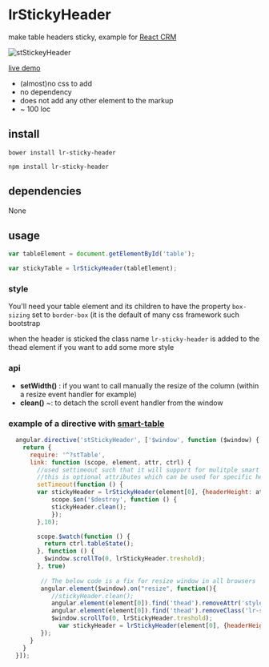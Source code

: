 # lrStickyHeader

make table headers sticky, example for [React CRM](http://reactcrm.com/)

![stStickeyHeader](http://i.imgur.com/ocN250H.gif)

[live demo](http://lorenzofox3.github.io/lrStickyHeader/example.html)

* (almost)no css to add 
* no dependency
* does not add any other element to the markup
* ~ 100 loc

## install 

``bower install lr-sticky-header``

``npm install lr-sticky-header``

## dependencies 

None

## usage

```Javascript
var tableElement = document.getElementById('table');

var stickyTable = lrStickyHeader(tableElement);
```

### style

You'll need your table element and its children to have the property ``box-sizing`` set to ``border-box`` (it is the default of many css framework such bootstrap

when the header is sticked the class name ``lr-sticky-header`` is added to the thead element if you want to add some more style

### api

*  **setWidth()** : if you want to call manually the resize of the column (within a resize event handler for example)
*  **clean()** ~: to detach the scroll event handler from the window

### example of a directive with [smart-table](http://lorenzofox3.github.io/smart-table-website/)

```javascript
  angular.directive('stStickyHeader', ['$window', function ($window) {
    return {
      require: '^?stTable',
      link: function (scope, element, attr, ctrl) {      
        //used settimeout such that it will support for mulitple smart tables it will wait until it finds element[0].
        //this is optional attributes which can be used for specific height and class{headerHeight: attr.stStickyHeaderTop,tBodyCls: attr.stStickyHeaderTbodyClass } 
        setTimeout(function () {
        var stickyHeader = lrStickyHeader(element[0], {headerHeight: attr.stStickyHeaderTop,tBodyCls: attr.stStickyHeaderTbodyClass });
            scope.$on('$destroy', function () {
            stickyHeader.clean();
            });
        },10);

        scope.$watch(function () {
          return ctrl.tableState();
        }, function () {
          $window.scrollTo(0, lrStickyHeader.treshold);
        }, true)
         
         // The below code is a fix for resize window in all browsers
         angular.element($window).on("resize", function(){
            //stickyHeader.clean();
            angular.element(element[0]).find('thead').removeAttr('style');
            angular.element(element[0]).find('thead').removeClass('lr-sticky-header');
            $window.scrollTo(0, lrStickyHeader.treshold);
              var stickyHeader = lrStickyHeader(element[0], {headerHeight: attr.stStickyHeaderTop,tBodyCls: attr.stStickyHeaderTbodyClass });
         });
      }
    }
  }]);
```




